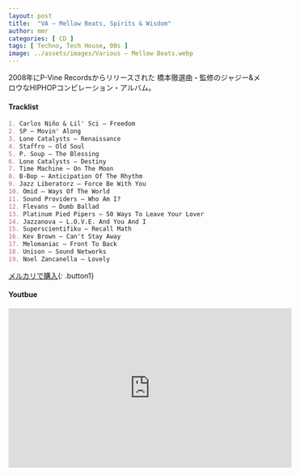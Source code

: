 ```yaml
---
layout: post
title:  "VA – Mellow Beats, Spirits & Wisdom"
author: mmr
categories: [ CD ]
tags: [ Techno, Tech House, 00s ]
image: ../assets/images/Various – Mellow Beats.webp
---
```


2008年にP-Vine Recordsからリリースされた
橋本徹選曲・監修のジャジー&メロウなHIPHOPコンピレーション・アルバム。

#### Tracklist
```md
1. Carlos Niño & Lil' Sci – Freedom
2. SP – Movin' Along
3. Lone Catalysts – Renaissance
4. Staffro – Old Soul
5. P. Soup – The Blessing
6. Lone Catalysts – Destiny
7. Time Machine – On The Moon
8. B-Bop – Anticipation Of The Rhythm
9. Jazz Liberatorz – Force Be With You
10. Omid – Ways Of The World
11. Sound Providers – Who Am I?
12. Flevans – Dumb Ballad
13. Platinum Pied Pipers – 50 Ways To Leave Your Lover
14. Jazzanova – L.O.V.E. And You And I
15. Superscientifiku – Recall Math
16. Kev Brown – Can't Stay Away
17. Melomaniac – Front To Back
18. Unison – Sound Networks
19. Noel Zancanella – Lovely
```

[メルカリで購入](https://jp.mercari.com/item/m48043244738?afid=6142608987){: .button1}

#### Youtbue
<iframe width="560" height="315" src="https://www.youtube.com/embed/uVlkFN6itzU?si=XRVjZaMo41NLHC6I" title="YouTube video player" frameborder="0" allow="accelerometer; autoplay; clipboard-write; encrypted-media; gyroscope; picture-in-picture; web-share" referrerpolicy="strict-origin-when-cross-origin" allowfullscreen></iframe>